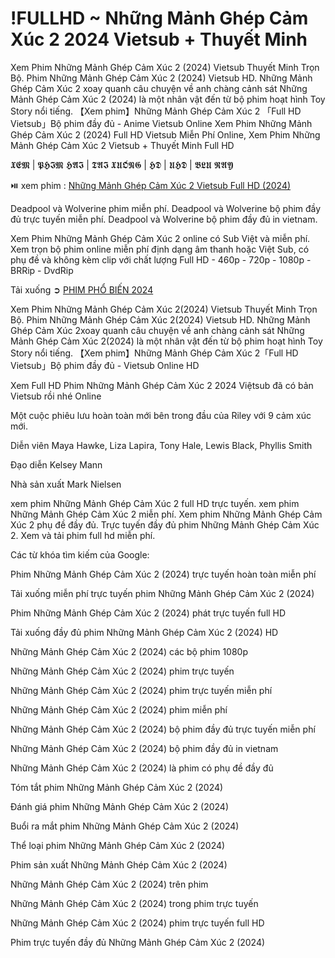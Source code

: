 <h1>!FULLHD ~ Những Mảnh Ghép Cảm Xúc 2 2024 Vietsub + Thuyết Minh</h1>

Xem Phim Những Mảnh Ghép Cảm Xúc 2 (2024) Vietsub Thuyết Minh Trọn Bộ. Phim Những Mảnh Ghép Cảm Xúc 2 (2024) Vietsub HD. Những Mảnh Ghép Cảm Xúc 2 xoay quanh câu chuyện về anh chàng cảnh sát Những Mảnh Ghép Cảm Xúc 2 (2024) là một nhân vật đến từ bộ phim hoạt hình Toy Story nổi tiếng. 【Xem phim】Những Mảnh Ghép Cảm Xúc 2 「Full HD Vietsub」Bộ phim đầy đủ - Anime Vietsub Online Xem Phim Những Mảnh Ghép Cảm Xúc 2 (2024) Full HD Vietsub Miễn Phí Online, Xem Phim Những Mảnh Ghép Cảm Xúc 2 Vietsub + Thuyết Minh Full HD

𝖃𝕰𝕸 | 𝕻𝕳𝕴𝕸 𝕳𝕬̀𝕴 | 𝕿𝕬̉𝕴 𝖃𝖀𝕺̂́𝕹𝕲 | 𝕳𝕯 | 𝖀𝕳𝕯 | 𝕭𝕷𝖀 𝕽𝕬𝖄

⏯️ xem phim : <a href="https://cinefie.com/vi/movie/1022789/inside-out-2" target="_blank"> Những Mảnh Ghép Cảm Xúc 2 Vietsub Full HD (2024)</a>

Deadpool và Wolverine phim miễn phí. Deadpool và Wolverine bộ phim đầy đủ trực tuyến miễn phí. Deadpool và Wolverine bộ phim đầy đủ in vietnam.

Xem Phim Những Mảnh Ghép Cảm Xúc 2 online có Sub Việt và miễn phí. Xem trọn bộ phim online miễn phí định dạng âm thanh hoặc Việt Sub, có phụ đề và không kèm clip với chất lượng Full HD - 460p - 720p - 1080p - BRRip - DvdRip

Tải xuống ➲ <a href="https://cinefie.com/vi/genre/28/phim-hanh-dong" target="_blank">PHIM PHỔ BIẾN 2024</a>

Xem Phim Những Mảnh Ghép Cảm Xúc 2(2024) Vietsub Thuyết Minh Trọn Bộ. Phim Những Mảnh Ghép Cảm Xúc 2(2024) Vietsub HD. Những Mảnh Ghép Cảm Xúc 2xoay quanh câu chuyện về anh chàng cảnh sát Những Mảnh Ghép Cảm Xúc 2(2024) là một nhân vật đến từ bộ phim hoạt hình Toy Story nổi tiếng. 【Xem phim】Những Mảnh Ghép Cảm Xúc 2「Full HD Vietsub」Bộ phim đầy đủ - Vietsub Online HD

Xem Full HD Phim Những Mảnh Ghép Cảm Xúc 2 2024 Việtsub đã có bản Vietsub rồi nhé Online

Một cuộc phiêu lưu hoàn toàn mới bên trong đầu của Riley với 9 cảm xúc mới.

Diễn viên
Maya Hawke, Liza Lapira, Tony Hale, Lewis Black, Phyllis Smith

Đạo diễn
Kelsey Mann

Nhà sản xuất
Mark Nielsen

xem phim Những Mảnh Ghép Cảm Xúc 2 full HD trực tuyến. xem phim Những Mảnh Ghép Cảm Xúc 2 miễn phí. Xem phim Những Mảnh Ghép Cảm Xúc 2 phụ đề đầy đủ. Trực tuyến đầy đủ phim Những Mảnh Ghép Cảm Xúc 2. Xem và tải phim full hd miễn phí.

Các từ khóa tìm kiếm của Google:

Phim Những Mảnh Ghép Cảm Xúc 2 (2024) trực tuyến hoàn toàn miễn phí

Tải xuống miễn phí trực tuyến phim Những Mảnh Ghép Cảm Xúc 2 (2024)

Phim Những Mảnh Ghép Cảm Xúc 2 (2024) phát trực tuyến full HD

Tải xuống đầy đủ phim Những Mảnh Ghép Cảm Xúc 2 (2024) HD

Những Mảnh Ghép Cảm Xúc 2 (2024) các bộ phim 1080p

Những Mảnh Ghép Cảm Xúc 2 (2024) phim trực tuyến

Những Mảnh Ghép Cảm Xúc 2 (2024) phim trực tuyến miễn phí

Những Mảnh Ghép Cảm Xúc 2 (2024) phim miễn phí

Những Mảnh Ghép Cảm Xúc 2 (2024) bộ phim đầy đủ trực tuyến miễn phí

Những Mảnh Ghép Cảm Xúc 2 (2024) bộ phim đầy đủ in vietnam

Những Mảnh Ghép Cảm Xúc 2 (2024) là phim có phụ đề đầy đủ

Tóm tắt phim Những Mảnh Ghép Cảm Xúc 2 (2024)

Đánh giá phim Những Mảnh Ghép Cảm Xúc 2 (2024)

Buổi ra mắt phim Những Mảnh Ghép Cảm Xúc 2 (2024)

Thể loại phim Những Mảnh Ghép Cảm Xúc 2 (2024)

Phim sản xuất Những Mảnh Ghép Cảm Xúc 2 (2024)

Những Mảnh Ghép Cảm Xúc 2 (2024) trên phim

Những Mảnh Ghép Cảm Xúc 2 (2024) trong phim trực tuyến

Những Mảnh Ghép Cảm Xúc 2 (2024) phim trực tuyến full HD

Phim trực tuyến đầy đủ Những Mảnh Ghép Cảm Xúc 2 (2024)
